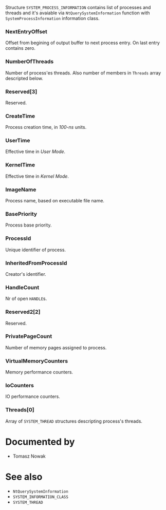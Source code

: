 Structure `SYSTEM_PROCESS_INFORMATION` contains list of processes and threads and it's avaiable via `NtQuerySystemInformation` function with `SystemProcessInformation` information class.

### NextEntryOffset

Offset from begining of output buffer to next process entry. On last entry contains zero.

### NumberOfThreads

Number of process'es threads. Also number of members in `Threads` array descripted below.

### Reserved[3]

Reserved.

### CreateTime

Process creation time, in *100-ns* units.

### UserTime

Effective time in *User Mode*.

### KernelTime

Effective time in *Kernel Mode*.

### ImageName

Process name, based on executable file name.

### BasePriority

Process base priority.

### ProcessId

Unique identifier of process.

### InheritedFromProcessId

Creator's identifier.

### HandleCount

Nr of open `HANDLE`s.

### Reserved2[2]

Reserved.

### PrivatePageCount

Number of memory pages assigned to process.

### VirtualMemoryCounters

Memory performance counters.

### IoCounters

IO performance counters.

### Threads[0]

Array of `SYSTEM_THREAD` structures descripting process's threads.

# Documented by

* Tomasz Nowak

# See also

* `NtQuerySystemInformation`
* `SYSTEM_INFORMATION_CLASS`
* `SYSTEM_THREAD`
